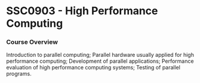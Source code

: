 # SSC0903 - High Performance Computing

### Course Overview
Introduction to parallel computing; Parallel hardware usually applied for high performance computing; Development of parallel applications; Performance evaluation of high performance computing systems; Testing of parallel programs. 
